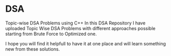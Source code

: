 # DSA
Topic-wise DSA Problems using C++
In this DSA Repository I have uploaded Topic Wise DSA Problems with different approaches possible starting from Brute Force to Optimized one.

I hope you will find it helpfull to have it at one place and will learn something new from these solutions.
